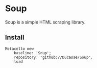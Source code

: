 # Soup

Soup is a simple HTML scraping library. 

## Install

```Smalltalk
Metacello new
	baseline: 'Soup';
	repository: 'github://Ducasse/Soup';
	load
 ```
